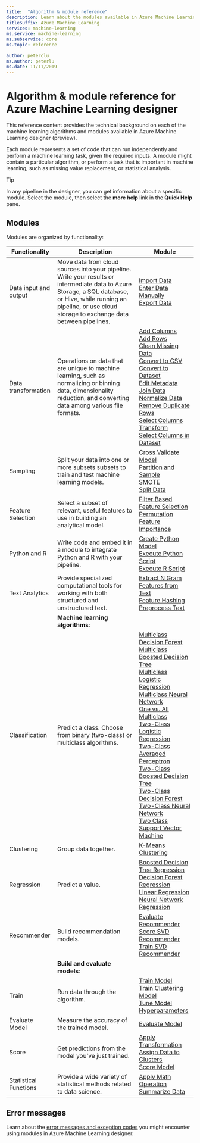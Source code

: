 ```yaml
---
title:  "Algorithm & module reference"
description: Learn about the modules available in Azure Machine Learning designer (preview)
titleSuffix: Azure Machine Learning
services: machine-learning
ms.service: machine-learning
ms.subservice: core
ms.topic: reference

author: peterclu
ms.author: peterlu
ms.date: 11/11/2019
---
```

# Algorithm & module reference for Azure Machine Learning designer

This reference content provides the technical background on each of the machine learning algorithms and modules available in Azure Machine Learning designer (preview).

Each module represents a set of code that can run independently and perform a machine learning task, given the required inputs. A module might contain a particular algorithm, or perform a task that is important in machine learning, such as missing value replacement, or statistical analysis.

> [!TIP]
> In any pipeline in the designer, you can get information about a specific module. Select the module, then select the **more help** link in the **Quick Help** pane.

## Modules

Modules are organized by functionality:

| Functionality | Description | Module |
| --- |--- | ---- |
| Data input and output | Move data from cloud sources into your pipeline. Write your results or intermediate data to Azure Storage, a SQL database, or Hive, while running an pipeline, or use cloud storage to exchange data between pipelines.  | [Import Data](import-data.md) <br/> [Enter Data Manually](enter-data-manually.md) <br/>[Export Data](export-data.md) |
| Data transformation | Operations on data that are unique to machine learning, such as normalizing or binning data, dimensionality reduction, and converting data among various file formats.| [Add Columns](add-columns.md) <br/> [Add Rows](add-rows.md) <br/> [Clean Missing Data](clean-missing-data.md) <br/> [Convert to CSV](convert-to-csv.md) <br/> [Convert to Dataset](convert-to-dataset.md) <br/> [Edit Metadata](edit-metadata.md) <br/> [Join Data](join-data.md) <br/> [Normalize Data](normalize-data.md) <br/> [Remove Duplicate Rows](remove-duplicate-rows.md) <br/> [Select Columns Transform](select-columns-transform.md) <br/> [Select Columns in Dataset](select-columns-in-dataset.md) |
| Sampling | Split your data into one or more subsets subsets to train and test machine learning models.  | [Cross Validate Model](cross-validate-model.md) <br/> [Partition and Sample](partition-and-sample.md) <br/> [SMOTE](smote.md) <br/> [Split Data](split-data.md) |
| Feature Selection | Select a subset of relevant, useful features to use in building an analytical model. | [Filter Based Feature Selection](filter-based-feature-selection.md) <br/> [Permutation Feature Importance](permutation-feature-importance.md) |
| Python and R | Write code and embed it in a module to integrate Python and R with your pipeline. | [Create Python Model](create-python-model.md) <br/> [Execute Python Script](execute-python-script.md)   <br/>  [Execute R Script](execute-r-script.md)
| Text Analytics | Provide specialized computational tools for working with both structured and unstructured text. | [Extract N Gram Features from Text](extract-n-gram-features-from-text.md) <br/> [Feature Hashing](feature-hashing.md) <br/> [Preprocess Text](preprocess-text.md) |
|  | **Machine learning algorithms**: | |
| Classification | Predict a class.  Choose from binary (two-class) or multiclass algorithms.| [Multiclass Decision Forest](multiclass-decision-forest.md) <br/> [Multiclass Boosted Decision Tree](multiclass-boosted-decision-tree.md) <br/> [Multiclass Logistic Regression](multiclass-logistic-regression.md)  <br/> [Multiclass Neural Network](multiclass-neural-network.md) <br/> [One vs. All Multiclass](one-vs-all-multiclass.md) <br/>  [Two-Class Logistic Regression](two-class-logistic-regression.md)  <br/>[Two-Class Averaged Perceptron](two-class-averaged-perceptron.md) <br/> [Two-Class Boosted Decision Tree](two-class-boosted-decision-tree.md)  <br/> [Two-Class Decision Forest](two-class-decision-forest.md)  <br/> [Two-Class Neural Network](two-class-neural-network.md) <br/> [Two Class Support Vector Machine](two-class-support-vector-machine.md) |
| Clustering | Group data together.| [K-Means Clustering](k-means-clustering.md)
| Regression | Predict a value. | [Boosted Decision Tree Regression](boosted-decision-tree-regression.md) <br/> [Decision Forest Regression](decision-forest-regression.md) <br/> [Linear Regression](linear-regression.md)  <br/> [Neural Network Regression](neural-network-regression.md)  <br/> |
| Recommender | Build recommendation models. | [Evaluate Recommender](evaluate-recommender.md) <br/> [Score SVD Recommender](score-svd-recommender.md) <br/> [Train SVD Recommender](train-SVD-recommender.md) |
|  | **Build and evaluate models**: | |
| Train   | Run data through the algorithm. | [Train Model](train-model.md)  <br/> [Train Clustering Model](train-clustering-model.md) <br/>  [Tune Model Hyperparameters](tune-model-hyperparameters.md) |
| Evaluate Model | Measure the accuracy of the trained model. |  [Evaluate Model](evaluate-model.md) |
| Score | Get predictions from the model you've just trained. | [Apply Transformation](apply-transformation.md)<br/>[Assign Data to Clusters](assign-data-to-clusters.md) <br/>[Score Model](score-model.md) |
| Statistical Functions | Provide a wide variety of statistical methods related to data science. | [Apply Math Operation](apply-math-operation.md) <br/> [Summarize Data](summarize-data.md)|

## Error messages

Learn about the [error messages and exception codes](designer-error-codes.md) you might encounter using modules in Azure Machine Learning designer.
